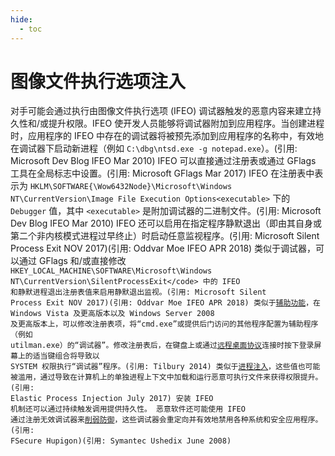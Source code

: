 ```yaml
---
hide:
  - toc
---
```


# 图像文件执行选项注入

对手可能会通过执行由图像文件执行选项 (IFEO) 调试器触发的恶意内容来建立持久性和/或提升权限。IFEO 使开发人员能够将调试器附加到应用程序。当创建进程时，应用程序的 IFEO 中存在的调试器将被预先添加到应用程序的名称中，有效地在调试器下启动新进程（例如 <code>C:\dbg\ntsd.exe -g notepad.exe</code>）。(引用: Microsoft Dev Blog IFEO Mar 2010)  IFEO 可以直接通过注册表或通过 GFlags 工具在全局标志中设置。(引用: Microsoft GFlags Mar 2017) IFEO 在注册表中表示为 <code>HKLM\SOFTWARE{\Wow6432Node}\Microsoft\Windows NT\CurrentVersion\Image File Execution Options\<executable></code> 下的 <code>Debugger</code> 值，其中 <code>&lt;executable&gt;</code> 是附加调试器的二进制文件。(引用: Microsoft Dev Blog IFEO Mar 2010)  IFEO 还可以启用在指定程序静默退出（即由其自身或第二个非内核模式进程过早终止）时启动任意监视程序。(引用: Microsoft Silent Process Exit NOV 2017)(引用: Oddvar Moe IFEO APR 2018) 类似于调试器，可以通过 GFlags 和/或直接修改 <code>HKEY_LOCAL_MACHINE\SOFTWARE\Microsoft\Windows NT\CurrentVersion\SilentProcessExit\</code> 中的 IFEO 和静默进程退出注册表值来启用静默退出监视。(引用: Microsoft Silent Process Exit NOV 2017)(引用: Oddvar Moe IFEO APR 2018)  类似于[辅助功能](https://attack.mitre.org/techniques/T1546/008)，在 Windows Vista 及更高版本以及 Windows Server 2008 及更高版本上，可以修改注册表项，将“cmd.exe”或提供后门访问的其他程序配置为辅助程序（例如 utilman.exe）的“调试器”。修改注册表后，在键盘上或通过[远程桌面协议](https://attack.mitre.org/techniques/T1021/001)连接时按下登录屏幕上的适当键组合将导致以 SYSTEM 权限执行“调试器”程序。(引用: Tilbury 2014)  类似于[进程注入](https://attack.mitre.org/techniques/T1055)，这些值也可能被滥用，通过导致在计算机上的单独进程上下文中加载和运行恶意可执行文件来获得权限提升。(引用: Elastic Process Injection July 2017) 安装 IFEO 机制还可以通过持续触发调用提供持久性。  恶意软件还可能使用 IFEO 通过注册无效调试器来[削弱防御](https://attack.mitre.org/techniques/T1562)，这些调试器会重定向并有效地禁用各种系统和安全应用程序。(引用: FSecure Hupigon)(引用: Symantec Ushedix June 2008)
